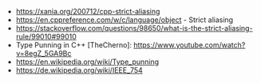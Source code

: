 - https://xania.org/200712/cpp-strict-aliasing
- https://en.cppreference.com/w/c/language/object - Strict aliasing
- https://stackoverflow.com/questions/98650/what-is-the-strict-aliasing-rule/99010#99010
- Type Punning in C++ [TheCherno]: https://www.youtube.com/watch?v=8egZ_5GA9Bc
- https://en.wikipedia.org/wiki/Type_punning
- https://de.wikipedia.org/wiki/IEEE_754
